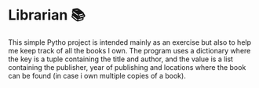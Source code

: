 # Librarian :books:
 This simple Pytho project is intended mainly as an exercise but also to help me keep track of all the books I own. The program uses a dictionary where the key is a tuple containing the title and author, and the value is a list containing the publisher, year of publishing and locations where the book can be found (in case i own multiple copies of a book). 
